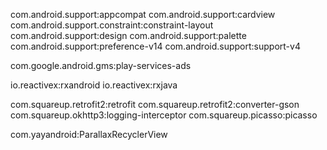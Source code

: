 com.android.support:appcompat
com.android.support:cardview
com.android.support.constraint:constraint-layout
com.android.support:design
com.android.support:palette
com.android.support:preference-v14
com.android.support:support-v4

com.google.android.gms:play-services-ads

io.reactivex:rxandroid
io.reactivex:rxjava

com.squareup.retrofit2:retrofit
com.squareup.retrofit2:converter-gson
com.squareup.okhttp3:logging-interceptor
com.squareup.picasso:picasso

com.yayandroid:ParallaxRecyclerView

